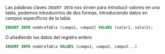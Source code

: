 Las palabras claves `INSERT INTO` nos sirven para introducir valores en una tabla, podemos introducirlos de dos formas, introduciendo datos en campos específicos de la tabla

```sql
INSERT INTO nombreTabla (campo1, campo2) VALUES (valor1, valor2);
```

O añadiendo los datos del registro entero

```SQL
INSERT INTO nombreTabla VALUES (campo1, campo2, campo3...)
```